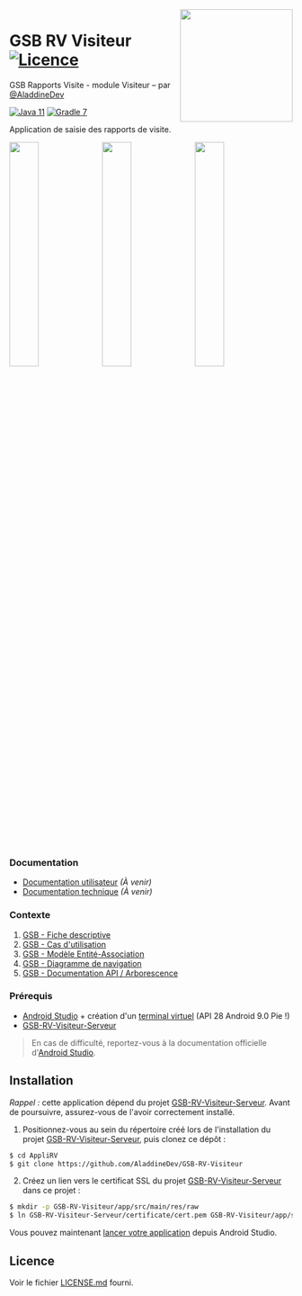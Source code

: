 <img src="app/src/main/res/drawable/logo.png" align="right" width="200px"/>

GSB RV Visiteur [![Licence](https://img.shields.io/badge/licence-MIT-2fba00.svg?style=flat-square)](https://github.com/AladdineDev/GSB-RV-Visiteur/blob/master/LICENSE.md)
========================

GSB Rapports Visite - module Visiteur – par [@AladdineDev](https://github.com/AladdineDev)

[![Java 11](https://img.shields.io/badge/Java-11-0074bd.svg?style=flat-square&logo=java)](https://openjdk.java.net/)
[![Gradle 7](https://img.shields.io/badge/Gradle-7.2-02303a.svg?style=flat-square&logo=gradle)](https://gradle.org/)

Application de saisie des rapports de visite.

<div><img src="screenshots/1-Connexion.png" width="32%"></img> <img src="screenshots/2-Menu Rapport Visite.png" width="32%"> <img src="screenshots/3-Selection Rapport Visite.png" width="32%"></img></div>

### Documentation

  * [Documentation utilisateur](docs/Documentation-Utilisateur.pdf) _(À venir)_
  * [Documentation technique](docs/Documentation-Technique.pdf) _(À venir)_

### Contexte

1. [GSB - Fiche descriptive](docs/01-GSB-AppliRV-FicheDescriptive.pdf)
2. [GSB - Cas d'utilisation](docs/02-GSB-AppliRV-Visiteur-UC.pdf)
3. [GSB - Modèle Entité-Association](docs/03-GSB-AppliRV-MEA.pdf)
4. [GSB - Diagramme de navigation](docs/04-GSB-AppliRV-Navigation.pdf)
5. [GSB - Documentation API / Arborescence](docs/05-GSB-AppliRV-Documentation-API.pdf)

### Prérequis

  * [Android Studio](https://developer.android.com/studio/) + création d'un [terminal virtuel](https://developer.android.com/studio/run/managing-avds) (API 28 Android 9.0 Pie !)
  * [GSB-RV-Visiteur-Serveur](https://github.com/AladdineDev/GSB-RV-Visiteur-Serveur)

> En cas de difficulté, reportez-vous à la documentation officielle d'[Android Studio](https://developer.android.com/docs).

## Installation

_Rappel :_ cette application dépend du projet [GSB-RV-Visiteur-Serveur](https://github.com/AladdineDev/GSB-RV-Visiteur-Serveur). Avant de poursuivre, assurez-vous de l'avoir correctement installé.

1. Positionnez-vous au sein du répertoire créé lors de l'installation du projet [GSB-RV-Visiteur-Serveur](https://github.com/AladdineDev/GSB-RV-Visiteur-Serveur), puis clonez ce dépôt : 

```bash
$ cd AppliRV
$ git clone https://github.com/AladdineDev/GSB-RV-Visiteur
```

2. Créez un lien vers le certificat SSL du projet [GSB-RV-Visiteur-Serveur](https://github.com/AladdineDev/GSB-RV-Visiteur-Serveur) dans ce projet :

```bash
$ mkdir -p GSB-RV-Visiteur/app/src/main/res/raw
$ ln GSB-RV-Visiteur-Serveur/certificate/cert.pem GSB-RV-Visiteur/app/src/main/res/raw/
```

Vous pouvez maintenant [lancer votre application](https://developer.android.com/training/basics/firstapp/running-app) depuis Android Studio.

## Licence

Voir le fichier [LICENSE.md](https://github.com/AladdineDev/GSB-RV-Visiteur/blob/master/LICENSE.md) fourni.
